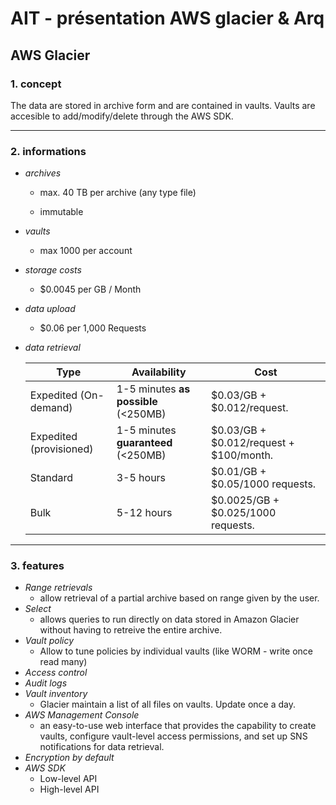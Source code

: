 # AIT - présentation AWS glacier & Arq

## AWS Glacier

### 1. concept

The data are stored in archive form and are contained in vaults. Vaults are accesible to add/modify/delete through the AWS SDK. 

---

### 2. informations

* *archives*

  * max. 40 TB per archive (any type file)

  * immutable

* *vaults*

  * max 1000 per account

* *storage costs*

  * $0.0045 per GB / Month

* *data upload*

  * $0.06 per 1,000 Requests

* *data retrieval*

  | Type                    | Availability                         | Cost                                       |
  | ----------------------- | ------------------------------------ | ------------------------------------------ |
  | Expedited (On-demand)   | 1-5 minutes **as possible** (<250MB) | \$0.03/GB +  \$0.012/request.              |
  | Expedited (provisioned) | 1-5 minutes **guaranteed** (<250MB)  | \$0.03/GB +  \$0.012/request + $100/month. |
  | Standard                | 3-5 hours                            | \$0.01/GB +  \$0.05/1000 requests.         |
  | Bulk                    | 5-12 hours                           | \$0.0025/GB +  \$0.025/1000 requests.      |

---

### 3. features

* *Range retrievals*
  * allow retrieval of a partial archive based on range given by the user.
* *Select*
  * allows queries to run directly on data stored in Amazon Glacier without having to retreive the entire archive.
* *Vault policy*
  * Allow to tune policies by individual vaults (like WORM - write once read many)
* *Access control*
* *Audit logs*
* *Vault inventory*
  * Glacier maintain a list of all files on vaults. Update once a day.
* *AWS Management Console*
  * an easy-to-use web interface that provides the capability to create 
    vaults, configure vault-level access permissions, and set up SNS 
    notifications for data retrieval.
* *Encryption by default*
* *AWS SDK*
  * Low-level API
  * High-level API